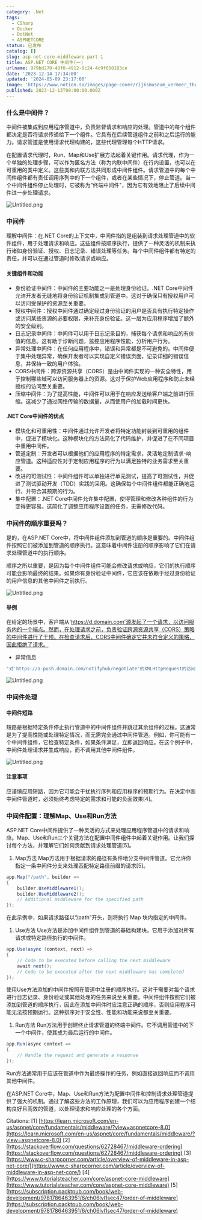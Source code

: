 ```yaml
---
category: .Net
tags:
  - CSharp
  - Docker
  - DotNet
  - ASPNETCORE
status: 已发布
catalog: []
slug: asp-net-core-middleware-part-1
title: ASP.NET CORE 中间件(一)
urlname: 979bd270-48f0-4912-8c24-4c9f050183ce
date: '2023-12-14 17:34:00'
updated: '2024-05-09 23:17:00'
image: 'https://www.notion.so/images/page-cover/rijksmuseum_vermeer_the_milkmaid.jpg'
published: 2023-12-13T08:00:00.000Z
---
```


### 什么是中间件？


中间件被集成到应用程序管道中，负责监督请求和响应的处理。管道中的每个组件都决定是否将请求传递给下一个组件。它具有在后续管道组件之前和之后运行的能力。请求管道是使用请求代理构建的，这些代理管理每个HTTP请求。


在配置请求代理时，Run、Map和Use扩展方法起着关键作用。请求代理，作为一个单独的处理步骤，可以作为匿名方法（称为内联中间件）在行内设置，也可以在可重用的类中定义。这些类和内联方法共同形成中间件组件。请求管道中的每个中间件组件都有责任调用序列中的下一个组件，或者在某些情况下，停止管道。当一个中间件组件停止处理时，它被称为"终端中间件"，因为它有效地阻止了后续中间件进一步处理请求。


![Untitled.png](https://prod-files-secure.s3.us-west-2.amazonaws.com/5d24fe63-e567-4804-86f9-9fdc62e13082/da807807-d02d-4fa1-86b6-db45e4678714/Untitled.png?X-Amz-Algorithm=AWS4-HMAC-SHA256&X-Amz-Content-Sha256=UNSIGNED-PAYLOAD&X-Amz-Credential=ASIAZI2LB466VGUX4RVB%2F20250211%2Fus-west-2%2Fs3%2Faws4_request&X-Amz-Date=20250211T053733Z&X-Amz-Expires=3600&X-Amz-Security-Token=IQoJb3JpZ2luX2VjELX%2F%2F%2F%2F%2F%2F%2F%2F%2F%2FwEaCXVzLXdlc3QtMiJGMEQCIDG%2FkIhAOf8RiL2mbGXnzN7tMsFL5Qwel2cW5qrKQx84AiAVTmwFBMze0pEF8OnmjB%2B73D%2Bb7E9L%2FttygfrjOgRLLSqIBAjO%2F%2F%2F%2F%2F%2F%2F%2F%2F%2F8BEAAaDDYzNzQyMzE4MzgwNSIMLsmN6Y8zDrelxlXoKtwDKpDY1BHDN4cJjiHlZUcgxm5%2FoFYGiLr1AstWWGCrcE7OrIrlXV5d0Invkh3vE8OnZgWa4ouxifBmNoOoteiBd5T5P1SmGdlzCC3%2BiByhY5P5p1zdAGuA8OmjuaqXu57MCDWadEQ34CyiGTefOWLc0b8UxdXhfUY7Ibbrwzs3x3Oc7jCf6TVOB0FiMZuJf4fKnZNKYv6yWL3QcadekXSCni1cGqDaG3tbTRQeJmxENNk%2B10uMZS3dnmbahvlwiZPqGc9TnvgJWm5T%2FFG2Ac5ro0nwkiqtKkCWdycRDuTitrB3KGg4J%2FaSIrJpf3Z3fymgPg7vDxl9aoUHRGN3ikMnLq8KVHSUTWS0GVKdnyYV3yU9j2jqg1P%2Bo2jwYvbNLkG29vnpbsk8uyiUh10xwlrwNkMRYPpmmrv3huGsAehFhz2CrZrWpS2TInJM%2FHneK8ztOXUh6HNr7JxQAosok2MgwsqfNcn7Zc8M%2BTgO8MY3C5dNY8HzKnjR0pXa%2Bz0V2WkoXPP7G2Iww3hQhpDkqeeKoqm7sqV2iS%2BO55937DzwB7KlhcSocy0nKqbeogJ%2BP4EdMyexRvZtnZSEH7kwbk9qAs3XqzzK4tRGJZN2uI5ri3RQmzfb8MWPPavsyuMw0KurvQY6pgE9MLrj3ngPCzgnIbI%2Bu4xZ%2Fn3JDNzQgoiY9j3HVoE37VgO75tsJNRTMExDIQ%2BF%2B4nAFV%2FhUT%2BRNDBMG1ucjywyC9T5Od7gJtkg2dBM7xOVOriyCdcJcZhtk3FYKIIrbnSJmAaNThRD90Lx%2BKHXthwNM%2Bch6e97s4fiNVZsJmQzAhtQL6%2BZN6Dw1ApVFv9skbtBR52kybl6V%2Bb1vHSGg44fqdm2JTTq&X-Amz-Signature=3e37a11fb648a0c6d770365f3ea1746e8e024b9b892cc89d3fbec14cd9d776c2&X-Amz-SignedHeaders=host&x-id=GetObject)


### 中间件


理解中间件：在.NET Core的上下文中，中间件指的是组装到请求处理管道中的软件组件，用于处理请求和响应。这些组件按顺序执行，提供了一种灵活的机制来执行诸如身份验证、授权、日志记录、错误处理等任务。每个中间件组件都有特定的责任，并可以在通过管道时修改请求或响应。


#### 关键组件和功能

- 身份验证中间件：中间件的主要功能之一是处理身份验证。.NET Core中间件允许开发者无缝地将身份验证机制集成到管道中。这对于确保只有授权用户可以访问受保护的资源至关重要。
- 授权中间件：授权中间件通过确定经过身份验证的用户是否具有执行特定操作或访问某些资源的必要权限，来补充身份验证。这一层为应用程序增加了额外的安全级别。
- 日志记录中间件：中间件可以用于日志记录目的，捕获每个请求和响应的有价值的信息。这有助于诊断问题，监控应用程序性能，分析用户行为。
- 异常处理中间件：在任何应用程序中，错误和异常都是不可避免的。中间件便于集中处理异常，确保开发者可以实现自定义错误页面，记录详细的错误信息，并保持一致的用户体验。
- CORS中间件：跨源资源共享（CORS）是由中间件实现的一种安全特性，用于控制哪些域可以访问服务器上的资源。这对于保护Web应用程序和防止未经授权的访问至关重要。
- 压缩中间件：为了提高性能，中间件可以用于在响应发送给客户端之前进行压缩。这减少了通过网络传输的数据量，从而使用户的加载时间更快。

#### .NET Core中间件的优点

- 模块化和可重用性：中间件通过允许开发者将特定功能封装到可重用的组件中，促进了模块化。这种模块化的方法简化了代码维护，并促进了在不同项目中重用中间件。
- 管道定制：开发者可以根据他们的应用程序的特定需求，灵活地定制请求-响应管道。这种适应性对于定制应用程序的行为以满足独特的业务需求至关重要。
- 改进的可测试性：中间件组件可以单独进行单元测试，提高了可测试性，并促进了测试驱动开发（TDD）实践的采用。这确保每个中间件组件都能正确地运行，并符合其预期的行为。
- 集中配置：.NET Core中间件允许集中配置，使得管理和修改各种组件的行为变得更容易。这简化了调整应用程序设置的任务，无需修改代码。

### 中间件的顺序重要吗？


是的，在ASP.NET Core中，将中间件组件添加到管道的顺序是重要的。中间件组件按照它们被添加到管道的顺序执行。这意味着中间件注册的顺序影响了它们在请求处理管道中的执行顺序。


顺序之所以重要，是因为每个中间件组件可能会修改请求或响应，它们的执行顺序可能会影响最终的结果。如果你有身份验证中间件，它应该在依赖于经过身份验证的用户信息的其他中间件之前执行。


![Untitled.png](https://prod-files-secure.s3.us-west-2.amazonaws.com/5d24fe63-e567-4804-86f9-9fdc62e13082/24f795a2-1c5a-4a6b-a0d8-2afb160076f1/Untitled.png?X-Amz-Algorithm=AWS4-HMAC-SHA256&X-Amz-Content-Sha256=UNSIGNED-PAYLOAD&X-Amz-Credential=ASIAZI2LB466VGUX4RVB%2F20250211%2Fus-west-2%2Fs3%2Faws4_request&X-Amz-Date=20250211T053733Z&X-Amz-Expires=3600&X-Amz-Security-Token=IQoJb3JpZ2luX2VjELX%2F%2F%2F%2F%2F%2F%2F%2F%2F%2FwEaCXVzLXdlc3QtMiJGMEQCIDG%2FkIhAOf8RiL2mbGXnzN7tMsFL5Qwel2cW5qrKQx84AiAVTmwFBMze0pEF8OnmjB%2B73D%2Bb7E9L%2FttygfrjOgRLLSqIBAjO%2F%2F%2F%2F%2F%2F%2F%2F%2F%2F8BEAAaDDYzNzQyMzE4MzgwNSIMLsmN6Y8zDrelxlXoKtwDKpDY1BHDN4cJjiHlZUcgxm5%2FoFYGiLr1AstWWGCrcE7OrIrlXV5d0Invkh3vE8OnZgWa4ouxifBmNoOoteiBd5T5P1SmGdlzCC3%2BiByhY5P5p1zdAGuA8OmjuaqXu57MCDWadEQ34CyiGTefOWLc0b8UxdXhfUY7Ibbrwzs3x3Oc7jCf6TVOB0FiMZuJf4fKnZNKYv6yWL3QcadekXSCni1cGqDaG3tbTRQeJmxENNk%2B10uMZS3dnmbahvlwiZPqGc9TnvgJWm5T%2FFG2Ac5ro0nwkiqtKkCWdycRDuTitrB3KGg4J%2FaSIrJpf3Z3fymgPg7vDxl9aoUHRGN3ikMnLq8KVHSUTWS0GVKdnyYV3yU9j2jqg1P%2Bo2jwYvbNLkG29vnpbsk8uyiUh10xwlrwNkMRYPpmmrv3huGsAehFhz2CrZrWpS2TInJM%2FHneK8ztOXUh6HNr7JxQAosok2MgwsqfNcn7Zc8M%2BTgO8MY3C5dNY8HzKnjR0pXa%2Bz0V2WkoXPP7G2Iww3hQhpDkqeeKoqm7sqV2iS%2BO55937DzwB7KlhcSocy0nKqbeogJ%2BP4EdMyexRvZtnZSEH7kwbk9qAs3XqzzK4tRGJZN2uI5ri3RQmzfb8MWPPavsyuMw0KurvQY6pgE9MLrj3ngPCzgnIbI%2Bu4xZ%2Fn3JDNzQgoiY9j3HVoE37VgO75tsJNRTMExDIQ%2BF%2B4nAFV%2FhUT%2BRNDBMG1ucjywyC9T5Od7gJtkg2dBM7xOVOriyCdcJcZhtk3FYKIIrbnSJmAaNThRD90Lx%2BKHXthwNM%2Bch6e97s4fiNVZsJmQzAhtQL6%2BZN6Dw1ApVFv9skbtBR52kybl6V%2Bb1vHSGg44fqdm2JTTq&X-Amz-Signature=5f08d45df5c76dc24dc11e50fd0966ce2a84b63bd94c37c6ad40a57487697b8f&X-Amz-SignedHeaders=host&x-id=GetObject)


#### 举例


在给定的场景中，客户端从'https://d.domain.com'源发起了一个请求，以访问服务内的一个端点。然而，在处理请求之前，负责验证跨源资源共享（CORS）策略的中间件进行了干预。在检查请求后，CORS中间件确定它并未符合定义的策略，因此拒绝了请求。

- 异常信息

```c#
"对'https://a-push.domain.com/notifyhub/negotiate'的XMLHttpRequest的访问，源自'https://d.domain.com'，已被CORS策略阻止：预检请求的响应未通过访问控制检查：请求的资源上没有'Access-Control-Allow-Origin'头。"[1][2][3]
```


![Untitled.png](https://prod-files-secure.s3.us-west-2.amazonaws.com/5d24fe63-e567-4804-86f9-9fdc62e13082/371d9517-dafe-4432-94b7-2d14d1593167/Untitled.png?X-Amz-Algorithm=AWS4-HMAC-SHA256&X-Amz-Content-Sha256=UNSIGNED-PAYLOAD&X-Amz-Credential=ASIAZI2LB466VGUX4RVB%2F20250211%2Fus-west-2%2Fs3%2Faws4_request&X-Amz-Date=20250211T053733Z&X-Amz-Expires=3600&X-Amz-Security-Token=IQoJb3JpZ2luX2VjELX%2F%2F%2F%2F%2F%2F%2F%2F%2F%2FwEaCXVzLXdlc3QtMiJGMEQCIDG%2FkIhAOf8RiL2mbGXnzN7tMsFL5Qwel2cW5qrKQx84AiAVTmwFBMze0pEF8OnmjB%2B73D%2Bb7E9L%2FttygfrjOgRLLSqIBAjO%2F%2F%2F%2F%2F%2F%2F%2F%2F%2F8BEAAaDDYzNzQyMzE4MzgwNSIMLsmN6Y8zDrelxlXoKtwDKpDY1BHDN4cJjiHlZUcgxm5%2FoFYGiLr1AstWWGCrcE7OrIrlXV5d0Invkh3vE8OnZgWa4ouxifBmNoOoteiBd5T5P1SmGdlzCC3%2BiByhY5P5p1zdAGuA8OmjuaqXu57MCDWadEQ34CyiGTefOWLc0b8UxdXhfUY7Ibbrwzs3x3Oc7jCf6TVOB0FiMZuJf4fKnZNKYv6yWL3QcadekXSCni1cGqDaG3tbTRQeJmxENNk%2B10uMZS3dnmbahvlwiZPqGc9TnvgJWm5T%2FFG2Ac5ro0nwkiqtKkCWdycRDuTitrB3KGg4J%2FaSIrJpf3Z3fymgPg7vDxl9aoUHRGN3ikMnLq8KVHSUTWS0GVKdnyYV3yU9j2jqg1P%2Bo2jwYvbNLkG29vnpbsk8uyiUh10xwlrwNkMRYPpmmrv3huGsAehFhz2CrZrWpS2TInJM%2FHneK8ztOXUh6HNr7JxQAosok2MgwsqfNcn7Zc8M%2BTgO8MY3C5dNY8HzKnjR0pXa%2Bz0V2WkoXPP7G2Iww3hQhpDkqeeKoqm7sqV2iS%2BO55937DzwB7KlhcSocy0nKqbeogJ%2BP4EdMyexRvZtnZSEH7kwbk9qAs3XqzzK4tRGJZN2uI5ri3RQmzfb8MWPPavsyuMw0KurvQY6pgE9MLrj3ngPCzgnIbI%2Bu4xZ%2Fn3JDNzQgoiY9j3HVoE37VgO75tsJNRTMExDIQ%2BF%2B4nAFV%2FhUT%2BRNDBMG1ucjywyC9T5Od7gJtkg2dBM7xOVOriyCdcJcZhtk3FYKIIrbnSJmAaNThRD90Lx%2BKHXthwNM%2Bch6e97s4fiNVZsJmQzAhtQL6%2BZN6Dw1ApVFv9skbtBR52kybl6V%2Bb1vHSGg44fqdm2JTTq&X-Amz-Signature=8ffaf8abbbd1725b5074aff7852fb5217c892e802aa9560aaa218dc6a9e750d6&X-Amz-SignedHeaders=host&x-id=GetObject)


### 中间件处理


#### 中间件短路
短路是根据特定条件停止执行管道中的中间件组件并跳过其余组件的过程。这通常是为了提高性能或处理特定情况，而无需完全通过中间件管道。例如，你可能有一个中间件组件，它检查特定条件，如果条件满足，立即返回响应。在这个例子中，中间件处理请求并生成响应，而不调用其他中间件组件。


![Untitled.png](https://prod-files-secure.s3.us-west-2.amazonaws.com/5d24fe63-e567-4804-86f9-9fdc62e13082/e8a1d943-cb51-4723-936e-23c6af2fb0f9/Untitled.png?X-Amz-Algorithm=AWS4-HMAC-SHA256&X-Amz-Content-Sha256=UNSIGNED-PAYLOAD&X-Amz-Credential=ASIAZI2LB466VGUX4RVB%2F20250211%2Fus-west-2%2Fs3%2Faws4_request&X-Amz-Date=20250211T053733Z&X-Amz-Expires=3600&X-Amz-Security-Token=IQoJb3JpZ2luX2VjELX%2F%2F%2F%2F%2F%2F%2F%2F%2F%2FwEaCXVzLXdlc3QtMiJGMEQCIDG%2FkIhAOf8RiL2mbGXnzN7tMsFL5Qwel2cW5qrKQx84AiAVTmwFBMze0pEF8OnmjB%2B73D%2Bb7E9L%2FttygfrjOgRLLSqIBAjO%2F%2F%2F%2F%2F%2F%2F%2F%2F%2F8BEAAaDDYzNzQyMzE4MzgwNSIMLsmN6Y8zDrelxlXoKtwDKpDY1BHDN4cJjiHlZUcgxm5%2FoFYGiLr1AstWWGCrcE7OrIrlXV5d0Invkh3vE8OnZgWa4ouxifBmNoOoteiBd5T5P1SmGdlzCC3%2BiByhY5P5p1zdAGuA8OmjuaqXu57MCDWadEQ34CyiGTefOWLc0b8UxdXhfUY7Ibbrwzs3x3Oc7jCf6TVOB0FiMZuJf4fKnZNKYv6yWL3QcadekXSCni1cGqDaG3tbTRQeJmxENNk%2B10uMZS3dnmbahvlwiZPqGc9TnvgJWm5T%2FFG2Ac5ro0nwkiqtKkCWdycRDuTitrB3KGg4J%2FaSIrJpf3Z3fymgPg7vDxl9aoUHRGN3ikMnLq8KVHSUTWS0GVKdnyYV3yU9j2jqg1P%2Bo2jwYvbNLkG29vnpbsk8uyiUh10xwlrwNkMRYPpmmrv3huGsAehFhz2CrZrWpS2TInJM%2FHneK8ztOXUh6HNr7JxQAosok2MgwsqfNcn7Zc8M%2BTgO8MY3C5dNY8HzKnjR0pXa%2Bz0V2WkoXPP7G2Iww3hQhpDkqeeKoqm7sqV2iS%2BO55937DzwB7KlhcSocy0nKqbeogJ%2BP4EdMyexRvZtnZSEH7kwbk9qAs3XqzzK4tRGJZN2uI5ri3RQmzfb8MWPPavsyuMw0KurvQY6pgE9MLrj3ngPCzgnIbI%2Bu4xZ%2Fn3JDNzQgoiY9j3HVoE37VgO75tsJNRTMExDIQ%2BF%2B4nAFV%2FhUT%2BRNDBMG1ucjywyC9T5Od7gJtkg2dBM7xOVOriyCdcJcZhtk3FYKIIrbnSJmAaNThRD90Lx%2BKHXthwNM%2Bch6e97s4fiNVZsJmQzAhtQL6%2BZN6Dw1ApVFv9skbtBR52kybl6V%2Bb1vHSGg44fqdm2JTTq&X-Amz-Signature=0ec3db214172c7a67a87dbb3b4cb021af37243f2e0c81ed49bd41b79e8dd1f06&X-Amz-SignedHeaders=host&x-id=GetObject)


#### 注意事项


应谨慎应用短路，因为它可能会干扰执行序列和应用程序的预期行为。在决定中断中间件管道时，必须始终考虑特定的需求和可能的负面效果[4]。


### 中间件配置：理解Map、Use和Run方法


ASP.NET Core中间件提供了一种灵活的方式来处理应用程序管道中的请求和响应。Map、Use和Run三个关键方法在配置中间件组件中起着关键作用。让我们探讨每个方法，并理解它们如何贡献到请求处理管道[5]。

1. Map方法
Map方法用于根据请求的路径有条件地分支中间件管道。它允许你指定一条中间件分支来处理匹配特定路径前缀的请求[5]。

```c#
app.Map("/path", builder =>
{
    builder.UseMiddleware1();
    builder.UseMiddleware2();
    // Additional middleware for the specified path
});
```


在此示例中，如果请求路径以“/path”开头，则将执行 Map 块内指定的中间件。

1. Use方法
Use方法是添加中间件组件到管道的基础构建块。它用于添加对所有请求或特定路径执行的中间件。

```c#
app.Use(async (context, next) =>
{
    // Code to be executed before calling the next middleware
    await next();
    // Code to be executed after the next middleware has completed
});
```


使用Use方法添加的中间件按照在管道中注册的顺序执行。这对于需要对每个请求进行日志记录、身份验证或其他处理的任务来说至关重要。中间件组件按照它们被添加到管道的顺序执行，因此在添加中间件时应注意正确的顺序，否则应用程序可能无法按预期运行。这种排序对于安全性、性能和功能来说都至关重要。

1. Run方法
Run方法用于创建终止请求管道的终端中间件。它不调用管道中的下一个中间件，使其成为最后运行的中间件。

```c#
app.Run(async context =>
{
    // Handle the request and generate a response
});
```


Run方法通常用于应该在管道中作为最终操作的任务，例如直接返回响应而不调用其他中间件。


在ASP.NET Core中，Map、Use和Run方法为配置中间件和控制请求处理管道提供了强大的机制。通过了解这些方法的工作原理，我们可以为应用程序创建一个结构良好且高效的管道，以处理请求和响应处理的各个方面。


Citations:
[1] [https://learn.microsoft.com/en-us/aspnet/core/fundamentals/middleware/?view=aspnetcore-8.0](https://learn.microsoft.com/en-us/aspnet/core/fundamentals/middleware/?view=aspnetcore-8.0)
[2] [https://stackoverflow.com/questions/62728467/middleware-ordering](https://stackoverflow.com/questions/62728467/middleware-ordering)
[3] [https://www.c-sharpcorner.com/article/overview-of-middleware-in-asp-net-core/](https://www.c-sharpcorner.com/article/overview-of-middleware-in-asp-net-core/)
[4] [https://www.tutorialsteacher.com/core/aspnet-core-middleware](https://www.tutorialsteacher.com/core/aspnet-core-middleware)
[5] [https://subscription.packtpub.com/book/web-development/9781786463951/6/ch06lvl1sec47/order-of-middleware](https://subscription.packtpub.com/book/web-development/9781786463951/6/ch06lvl1sec47/order-of-middleware)

